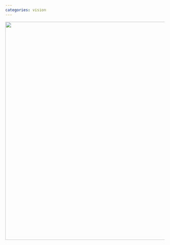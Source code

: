 ```yaml
---
categories: vision
---
```

<img height=688 alt="" src="http://www.cnblogs.com/images/cnblogs_com/cutepig/snap062.jpg" width=664 border=0> 
